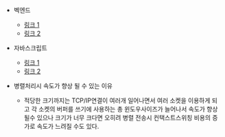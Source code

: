 - 벡엔드<br>
  - [링크 1](https://velog.io/@joosing/large-file-server-performance-improvers-1)
  - [링크 2](https://velog.io/@haerong22/%EC%98%81%EC%83%81-%EC%8A%A4%ED%8A%B8%EB%A6%AC%EB%B0%8D-2.-%ED%8C%8C%EC%9D%BC-%EB%B6%84%ED%95%A0-%EC%97%85%EB%A1%9C%EB%93%9C)

- 자바스크립트
  - [링크 1](https://devshoveling.tistory.com/entry/javascriptchunked-%ED%8C%8C%EC%9D%BC-%EC%97%85%EB%A1%9C%EB%93%9C-with-ajax-django)
  - [링크 2](https://blog.naver.com/incunv/223506887618?fromRss=true&trackingCode=rss)


- 병렬처리시 속도가 향상 될 수 있는 이유
  - 적당한 크기까지는 TCP/IP연결이 여러개 일어나면서 여러 소켓을 이용하게 되고 각 소켓의 버퍼를 쓰기에 사용하는 총 윈도우사이즈가 늘어나서 속도가 향상 될수 있으나 크기가 너무 크다면 오히려 병렬 전송시 컨택스트스위칭 비용의 증가로 속도가 느려질 수도 있다.
